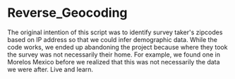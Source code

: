 # Reverse_Geocoding
The original intention of this script was to identify survey taker's zipcodes based on IP address so that we could infer demographic data.
While the code works, we ended up abandoning the project because where they took the survey was not necessarily their home.
For example, we found one in Morelos Mexico before we realized that this was not necessarily the data we were after. Live and learn.
